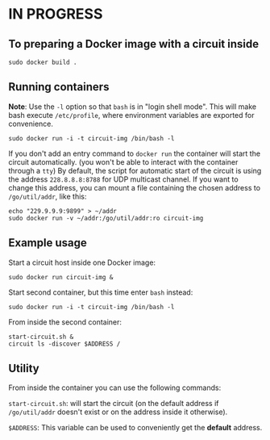 # IN PROGRESS

## To preparing a Docker image with a circuit inside

    sudo docker build .

## Running containers

**Note**: Use the `-l` option so that `bash` is in "login shell mode". This will make bash execute `/etc/profile`, where environment variables are exported for convenience.

	sudo docker run -i -t circuit-img /bin/bash -l

If you don't add an entry command to `docker run` the container will start the circuit automatically. (you won't be able to interact with the container through a `tty`) By default, the script for automatic start of the circuit is using the address `228.8.8.8:8788` for UDP multicast channel. If you want to change this address, you can mount a file containing the chosen address to `/go/util/addr`, like this:

    echo "229.9.9.9:9899" > ~/addr
    sudo docker run -v ~/addr:/go/util/addr:ro circuit-img

## Example usage

Start a circuit host inside one Docker image:

    sudo docker run circuit-img &

Start second container, but this time enter `bash` instead:

    sudo docker run -i -t circuit-img /bin/bash -l

From inside the second container:

    start-circuit.sh &
    circuit ls -discover $ADDRESS /

## Utility
From inside the container you can use the following commands:

`start-circuit.sh`: will start the circuit (on the default address if `/go/util/addr` doesn't exist or on the address inside it otherwise).

`$ADDRESS`: This variable can be used to conveniently get the __default__ address.
